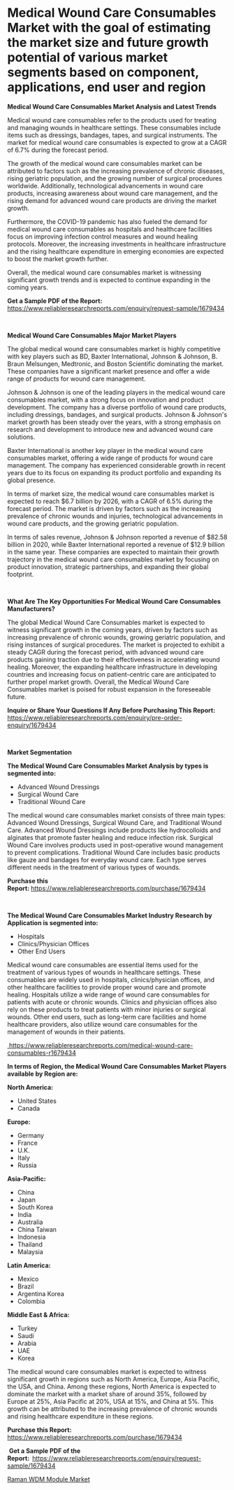 <p><h1>Medical Wound Care Consumables Market with the goal of estimating the market size and future growth potential of various market segments based on component, applications, end user and region</h1></p><p><strong>Medical Wound Care Consumables Market Analysis and Latest Trends</strong></p>
<p><p>Medical wound care consumables refer to the products used for treating and managing wounds in healthcare settings. These consumables include items such as dressings, bandages, tapes, and surgical instruments. The market for medical wound care consumables is expected to grow at a CAGR of 6.7% during the forecast period.</p><p>The growth of the medical wound care consumables market can be attributed to factors such as the increasing prevalence of chronic diseases, rising geriatric population, and the growing number of surgical procedures worldwide. Additionally, technological advancements in wound care products, increasing awareness about wound care management, and the rising demand for advanced wound care products are driving the market growth.</p><p>Furthermore, the COVID-19 pandemic has also fueled the demand for medical wound care consumables as hospitals and healthcare facilities focus on improving infection control measures and wound healing protocols. Moreover, the increasing investments in healthcare infrastructure and the rising healthcare expenditure in emerging economies are expected to boost the market growth further.</p><p>Overall, the medical wound care consumables market is witnessing significant growth trends and is expected to continue expanding in the coming years.</p></p>
<p><strong>Get a Sample PDF of the Report:&nbsp;</strong> <a href="https://www.reliableresearchreports.com/enquiry/request-sample/1679434">https://www.reliableresearchreports.com/enquiry/request-sample/1679434</a></p>
<p>&nbsp;</p>
<p><strong>Medical Wound Care Consumables Major Market Players</strong></p>
<p><p>The global medical wound care consumables market is highly competitive with key players such as BD, Baxter International, Johnson & Johnson, B. Braun Melsungen, Medtronic, and Boston Scientific dominating the market. These companies have a significant market presence and offer a wide range of products for wound care management.</p><p>Johnson & Johnson is one of the leading players in the medical wound care consumables market, with a strong focus on innovation and product development. The company has a diverse portfolio of wound care products, including dressings, bandages, and surgical products. Johnson & Johnson's market growth has been steady over the years, with a strong emphasis on research and development to introduce new and advanced wound care solutions.</p><p>Baxter International is another key player in the medical wound care consumables market, offering a wide range of products for wound care management. The company has experienced considerable growth in recent years due to its focus on expanding its product portfolio and expanding its global presence.</p><p>In terms of market size, the medical wound care consumables market is expected to reach $6.7 billion by 2026, with a CAGR of 6.5% during the forecast period. The market is driven by factors such as the increasing prevalence of chronic wounds and injuries, technological advancements in wound care products, and the growing geriatric population.</p><p>In terms of sales revenue, Johnson & Johnson reported a revenue of $82.58 billion in 2020, while Baxter International reported a revenue of $12.9 billion in the same year. These companies are expected to maintain their growth trajectory in the medical wound care consumables market by focusing on product innovation, strategic partnerships, and expanding their global footprint.</p></p>
<p>&nbsp;</p>
<p><strong>What Are The Key Opportunities For Medical Wound Care Consumables Manufacturers?</strong></p>
<p><p>The global Medical Wound Care Consumables market is expected to witness significant growth in the coming years, driven by factors such as increasing prevalence of chronic wounds, growing geriatric population, and rising instances of surgical procedures. The market is projected to exhibit a steady CAGR during the forecast period, with advanced wound care products gaining traction due to their effectiveness in accelerating wound healing. Moreover, the expanding healthcare infrastructure in developing countries and increasing focus on patient-centric care are anticipated to further propel market growth. Overall, the Medical Wound Care Consumables market is poised for robust expansion in the foreseeable future.</p></p>
<p><strong>Inquire or Share Your Questions If Any Before Purchasing This Report:</strong> <a href="https://www.reliableresearchreports.com/enquiry/pre-order-enquiry/1679434">https://www.reliableresearchreports.com/enquiry/pre-order-enquiry/1679434</a></p>
<p>&nbsp;</p>
<p><strong>Market Segmentation</strong></p>
<p><strong>The Medical Wound Care Consumables Market Analysis by types is segmented into:</strong></p>
<p><ul><li>Advanced Wound Dressings</li><li>Surgical Wound Care</li><li>Traditional Wound Care</li></ul></p>
<p><p>The medical wound care consumables market consists of three main types: Advanced Wound Dressings, Surgical Wound Care, and Traditional Wound Care. Advanced Wound Dressings include products like hydrocolloids and alginates that promote faster healing and reduce infection risk. Surgical Wound Care involves products used in post-operative wound management to prevent complications. Traditional Wound Care includes basic products like gauze and bandages for everyday wound care. Each type serves different needs in the treatment of various types of wounds.</p></p>
<p><strong>Purchase this Report:&nbsp;</strong><a href="https://www.reliableresearchreports.com/purchase/1679434">https://www.reliableresearchreports.com/purchase/1679434</a></p>
<p>&nbsp;</p>
<p><strong>The Medical Wound Care Consumables Market Industry Research by Application is segmented into:</strong></p>
<p><ul><li>Hospitals</li><li>Clinics/Physician Offices</li><li>Other End Users</li></ul></p>
<p><p>Medical wound care consumables are essential items used for the treatment of various types of wounds in healthcare settings. These consumables are widely used in hospitals, clinics/physician offices, and other healthcare facilities to provide proper wound care and promote healing. Hospitals utilize a wide range of wound care consumables for patients with acute or chronic wounds. Clinics and physician offices also rely on these products to treat patients with minor injuries or surgical wounds. Other end users, such as long-term care facilities and home healthcare providers, also utilize wound care consumables for the management of wounds in their patients.</p></p>
<p><a href="https://www.reliableresearchreports.com/medical-wound-care-consumables-r1679434">&nbsp;https://www.reliableresearchreports.com/medical-wound-care-consumables-r1679434</a></p>
<p><strong>In terms of Region, the Medical Wound Care Consumables Market Players available by Region are:</strong></p>
<p>
    <p> <strong> North America: </strong>
        <ul>
            <li>United States</li>
            <li>Canada</li>
        </ul>
        </p> 
    <p> <strong> Europe: </strong>
        <ul>
            <li>Germany</li>
            <li>France</li>
            <li>U.K.</li>
            <li>Italy</li>
            <li>Russia</li>
        </ul>
        </p> 
    <p> <strong> Asia-Pacific: </strong>
        <ul>
            <li>China</li>
            <li>Japan</li>
            <li>South Korea</li>
            <li>India</li>
            <li>Australia</li>
            <li>China Taiwan</li>
            <li>Indonesia</li>
            <li>Thailand</li>
            <li>Malaysia</li>
        </ul>
        </p> 
    <p> <strong> Latin America: </strong>
        <ul>
            <li>Mexico</li>
            <li>Brazil</li>
            <li>Argentina Korea</li>
            <li>Colombia</li>
        </ul>
        </p> 
    <p> <strong> Middle East & Africa: </strong>
        <ul>
            <li>Turkey</li>
            <li>Saudi</li>
            <li>Arabia</li>
            <li>UAE</li>
            <li>Korea</li>
        </ul>
    </p>
    </p>
<p><p>The medical wound care consumables market is expected to witness significant growth in regions such as North America, Europe, Asia Pacific, the USA, and China. Among these regions, North America is expected to dominate the market with a market share of around 35%, followed by Europe at 25%, Asia Pacific at 20%, USA at 15%, and China at 5%. This growth can be attributed to the increasing prevalence of chronic wounds and rising healthcare expenditure in these regions.</p></p>
<p><strong>Purchase this Report: </strong><a href="https://www.reliableresearchreports.com/purchase/1679434">https://www.reliableresearchreports.com/purchase/1679434</a></p>
<p>&nbsp;<strong>Get a Sample PDF of the Report:&nbsp;&nbsp;</strong><a href="https://www.reliableresearchreports.com/enquiry/request-sample/1679434">https://www.reliableresearchreports.com/enquiry/request-sample/1679434</a></p>
<p><strong></strong></p>
<p><p><a href="https://issuu.com/reportprime-2/docs/raman-wdm-module-market-size-2030.pptx">Raman WDM Module Market</a></p></p>